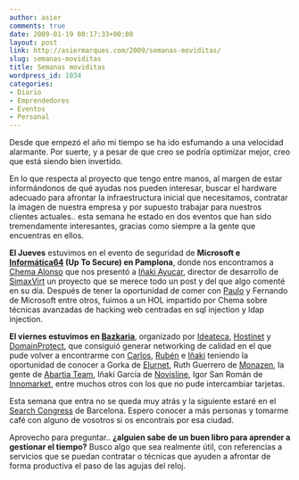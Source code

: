 ```yaml
---
author: asier
comments: true
date: 2009-01-19 00:17:33+00:00
layout: post
link: http://asiermarques.com/2009/semanas-moviditas/
slug: semanas-moviditas
title: Semanas moviditas
wordpress_id: 1034
categories:
- Diario
- Emprendedores
- Eventos
- Personal
---
```


Desde que empezó el año mi tiempo se ha ido esfumando a una velocidad alarmante. Por suerte, y a pesar de que creo se podría optimizar mejor, creo que está siendo bien invertido.

En lo que respecta al proyecto que tengo entre manos, al margen de estar informándonos de qué ayudas nos pueden interesar, buscar el hardware adecuado para afrontar la infraestructura inicial que necesitamos, contratar la imagen de nuestra empresa y por supuesto trabajar para nuestros clientes actuales.. esta semana he estado en dos eventos que han sido tremendamente interesantes, gracias como siempre a la gente que encuentras en ellos.

**El Jueves** estuvimos en el evento de seguridad de **Microsoft e [Informática64](http://www.informatica64.com/) (Up To Secure) en Pamplona**, donde nos encontramos a [Chema Alonso](http://elladodelmal.blogspot.com/) que nos presentó a [Iñaki Ayucar](http://graphicdna.blogspot.com/), director de desarrollo de [SimaxVirt](http://www.simaxvirt.com/) un proyecto que se merece todo un post y del que algo comenté en su día. Después de tener la oportunidad de comer con [Paulo](http://blogs.technet.com/pdias/) y Fernando de Microsoft entre otros, fuimos a un HOL impartido por Chema sobre técnicas avanzadas de hacking web centradas en sql injection y ldap injection.

**El viernes estuvimos en [Bazkaria](http://bazkaria.com)**, organizado por [Ideateca](http://ideateca.com), [Hostinet](http://hostinet.com) y [DomainProtect](http://DomainProtect.com), que consiguió generar networking de calidad en el que pude volver a encontrarme con [Carlos](http://blog.txarly.com), [Rubén](http://www.factorianorte.com/) e [Iñaki](http://www.the-evangelist.info) teniendo la oportunidad de conocer a Gorka de [Elurnet](http://www.elurnet.net/), Ruth Guerrero de [Monazen](http://www.monazen.com), la gente de [Abartia Team](http://www.abartiateam.com/), Iñaki García de [Novisline](http://www.novisline.com/), Igor San Román de [Innomarket](http://www.innomarket.com.es/), entre muchos otros con los que no pude intercambiar tarjetas.

Esta semana que entra no se queda muy atrás y la siguiente estaré en el [Search Congress](http://www.search-congress.com/) de Barcelona. Espero conocer a más personas y tomarme café con alguno de vosotros si os encontrais por esa ciudad.

Aprovecho para preguntar.. **¿alguien sabe de un buen libro para aprender a gestionar el tiempo?** Busco algo que sea realmente útil, con referencias a servicios que se puedan contratar o técnicas que ayuden a afrontar de forma productiva el paso de las agujas del reloj.
